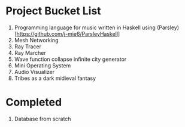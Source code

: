 # Project Bucket List 
1. Programming language for music written in Haskell using (Parsley)[https://github.com/j-mie6/ParsleyHaskell]
2. Mesh Networking
3. Ray Tracer
4. Ray Marcher
5. Wave function collapse infinite city generator
6. Mini Operating System
7. Audio Visualizer
8. Tribes as a dark midieval fantasy

# Completed
1. Database from scratch
